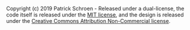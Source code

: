Copyright (c) 2019 Patrick Schroen - Released under a dual-license, the code itself is released under the [MIT license](LICENSE), and the design is released under the [Creative Commons Attribution Non-Commercial license](LICENSE).
